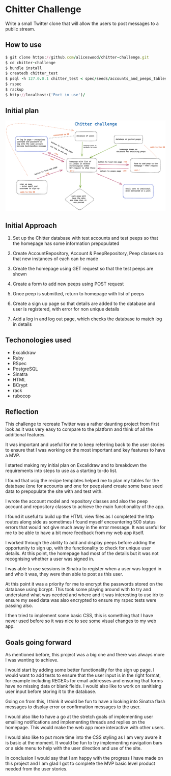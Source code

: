 Chitter Challenge
=================

Write a small Twitter clone that will allow the users to post messages to a public stream.

## How to use

```ruby
$ git clone https://github.com/aliceswood/chitter-challenge.git
$ cd chitter-challenge
$ bundle install
$ createdb chitter_test
$ psql -h 127.0.0.1 chitter_test < spec/seeds/accounts_and_peeps_tables.sql
$ rspec
$ rackup
$ http://localhost:('Port in use')/
```

## Initial plan

![initial plan](./initial_plan.png "initial plan")

## Initial Approach

1. Set up the Chitter database with test accounts and test peeps so that the homepage has some information prepopulated

2. Create AccountRepository, Account & PeepRepository, Peep classes so that new instances of each can be made

3. Create the homepage using GET request so that the test peeps are shown

4. Create a form to add new peeps using POST request

5. Once peep is submitted, return to homepage with list of peeps

6. Create a sign up page so that details are added to the database and user is registered, with error for non unique details

7. Add a log in and log out page, which checks the database to match log in details


## Techonologies used

- Excalidraw
- Ruby
- RSpec
- PostgreSQL
- Sinatra
- HTML
- BCrypt
- rack
- rubocop

## Reflection

This challenge to recreate Twitter was a rather daunting project from first look as it was very easy to compare to the platform and think of all the additional features.

It was important and useful for me to keep referring back to the user stories to ensure that I was working on the most important and key features to have a MVP.

I started making my initial plan on Excalidraw and to breakdown the requirements into steps to use as a starting to-do list.

I found that usig the recipe templates helped me to plan my tables  for the database (one for accounts and one for peeps)and create some base seed data to prepopulate the site with and test with.

I wrote the account model and repository classes and also the peep account and repository classes to achieve the main functionality of the app.

I found it useful to build up the HTML view files as I completed the http routes along side as sometimes I found myself encountering 500 status errors that would not give much away in the error message. It was useful for me to be able to have a bit more feedback from my web app itself.

I worked through the ability to add and display peeps before adding the opportunity to sign up, with the functionality to check for unique user details. At this point, the homepage had most of the details but it was not recognising whether a user was signed in.

I was able to use sessions in Sinatra to register when a user was logged in and who it was, they were then able to post as this user.

At this point it was a priority for me to encrypt the passwords stored on the database using bcrypt. This took some playing around with to try and understand what was needed and where and it was interesting to use irb to ensure my seed data was also encrypted to ensure my rspec tests were passing also.

I then tried to implement some basic CSS, this is something that I have never used before so it was nice to see some visual changes to my web app.


## Goals going forward

As mentioned before, this project was a big one and there was always more I was wanting to achieve.

I would start by adding some better functionality for the sign up page. I would want to add tests to ensure that the user input is in the right format, for example including REGEXs for email addresses and ensuring that forms have no missing data or blank fields. I would also like to work on sanitising user input before storing it to the database.

Going on from this, I think it would be fun to have a looking into Sinatra flash messages to display error or confirmation messages to the user.

I would also like to have a go at the stretch goals of implementing user emailing notifications and implementing threads and replies on the homepage. This would make the web app more interactive with other users.

I would also like to put more time into the CSS styling as I am very aware it is basic at the moment. It would be fun to try implementing navigation bars or a side menu to help with the user direction and use of the site.

In conclusion I would say that I am happy with the progress I have made on this project and I am glad I got to complete the MVP basic level product needed from the user stories.
